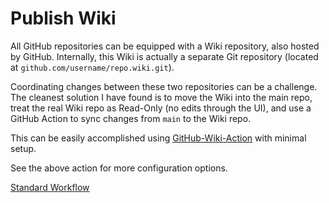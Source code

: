 # Publish Wiki

All GitHub repositories can be equipped with a Wiki repository, also hosted by GitHub. Internally, this Wiki is actually a separate Git repository (located at `github.com/username/repo.wiki.git`).

Coordinating changes between these two repositories can be a challenge. The cleanest solution I have found is to move the Wiki into the main repo, treat the real Wiki repo as Read-Only (no edits through the UI), and use a GitHub Action to sync changes from `main` to the Wiki repo.

This can be easily accomplished using [GitHub-Wiki-Action](https://github.com/Andrew-Chen-Wang/github-wiki-action) with minimal setup.

See the above action for more configuration options.

[Standard Workflow](https://github.com/brisberg/workflow-templates/blob/main/workflows/publish-wiki.yml)
